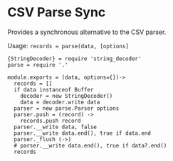 
# CSV Parse Sync

Provides a synchronous alternative to the CSV parser.

Usage: `records = parse(data, [options]`

    {StringDecoder} = require 'string_decoder'
    parse = require '.'

    module.exports = (data, options={})->
      records = []
      if data instanceof Buffer
        decoder = new StringDecoder()
        data = decoder.write data
      parser = new parse.Parser options
      parser.push = (record) ->
        records.push record
      parser.__write data, false
      parser.__write data.end(), true if data.end
      parser._flush (->)
      # parser.__write data.end(), true if data?.end()
      records
      
      
      

